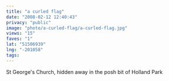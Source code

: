 ```yaml
---
title: "a curled flag"
date: "2008-02-12 12:40:43"
privacy: "public"
image: "photo/a-curled-flag/a-curled-flag.jpg"
views: "15"
faves: "1"
lat: "51506939"
lng: "-201058"
tags:
---
```

St George's Church, hidden away in the posh bit of Holland Park
